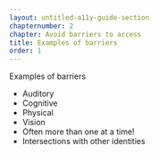```yaml
---
layout: untitled-a11y-guide-section
chapternumber: 2
chapter: Avoid barriers to access
title: Examples of barriers
order: 1
---
```


Examples of barriers

- Auditory
- Cognitive
- Physical
- Vision
- Often more than one at a time!
- Intersections with other identities

